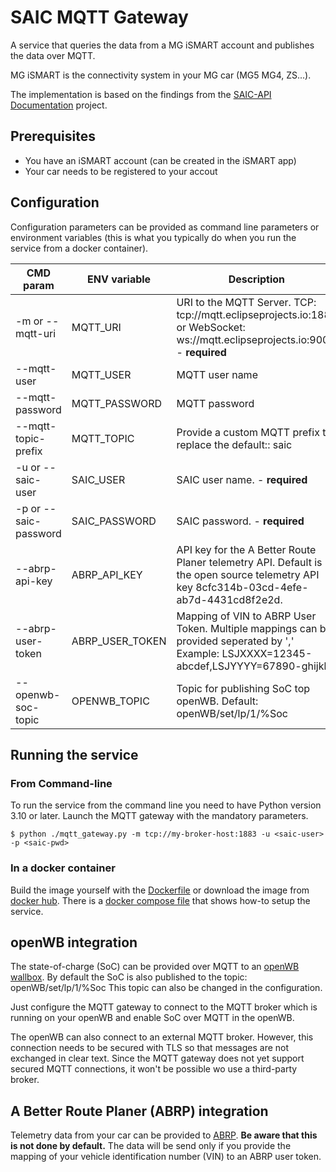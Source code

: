 # SAIC MQTT Gateway

A service that queries the data from a MG iSMART account and publishes the data over MQTT.

MG iSMART is the connectivity system in your MG car (MG5 MG4, ZS...).

The implementation is based on the findings from the [SAIC-API Documentation](https://github.com/tosate/SAIC-API-Documentation) project.

## Prerequisites

* You have an iSMART account (can be created in the iSMART app)
* Your car needs to be registered to your accout

## Configuration

Configuration parameters can be provided as command line parameters or environment variables (this is what you typically do when you run the service from a docker container).

| CMD param             | ENV variable    | Description                        |
|-----------------------|-----------------|------------------------------------|
| -m or --mqtt-uri      | MQTT_URI        | URI to the MQTT Server. TCP: tcp://mqtt.eclipseprojects.io:1883 or WebSocket: ws://mqtt.eclipseprojects.io:9001 - **required** |
| --mqtt-user           | MQTT_USER       | MQTT user name |
| --mqtt-password       | MQTT_PASSWORD   | MQTT password |
| --mqtt-topic-prefix   | MQTT_TOPIC      | Provide a custom MQTT prefix to replace the default:: saic |
| -u or --saic-user     | SAIC_USER       | SAIC user name. - **required** |
| -p or --saic-password | SAIC_PASSWORD   | SAIC password. - **required** |
| --abrp-api-key        | ABRP_API_KEY    | API key for the A Better Route Planer telemetry API. Default is the open source telemetry API key 8cfc314b-03cd-4efe-ab7d-4431cd8f2e2d. |
| --abrp-user-token     | ABRP_USER_TOKEN | Mapping of VIN to ABRP User Token. Multiple mappings can be provided seperated by ',' Example: LSJXXXX=12345-abcdef,LSJYYYY=67890-ghijkl |
| --openwb-soc-topic    | OPENWB_TOPIC    | Topic for publishing SoC top openWB. Default: openWB/set/lp/1/%Soc |


## Running the service

### From Command-line

To run the service from the command line you need to have Python version 3.10 or later.
Launch the MQTT gateway with the mandatory parameters.

```
$ python ./mqtt_gateway.py -m tcp://my-broker-host:1883 -u <saic-user> -p <saic-pwd>
```

### In a docker container

Build the image yourself with the [Dockerfile](Dockerfile) or download the image from [docker hub](https://hub.docker.com/r/tosate/saic-mqtt-gateway).
There is a [docker compose file](docker-compose.yml) that shows how-to setup the service.

## openWB integration

The state-of-charge (SoC) can be provided over MQTT to an [openWB wallbox](https://openwb.de). By default the SoC is also published to the topic: openWB/set/lp/1/%Soc This topic can also be changed in the configuration.

Just configure the MQTT gateway to connect to the MQTT broker which is running on your openWB and enable SoC over MQTT in the openWB.

The openWB can also connect to an external MQTT broker. However, this connection needs to be secured with TLS so that messages are not exchanged in clear text. Since the MQTT gateway does not yet support secured MQTT connections, it won't be possible wo use a third-party broker.

## A Better Route Planer (ABRP) integration

Telemetry data from your car can be provided to [ABRP](https://abetterrouteplanner.com/). **Be aware that this is not done by default.** The data will be send only if you provide the mapping of your vehicle identification number (VIN) to an ABRP user token.